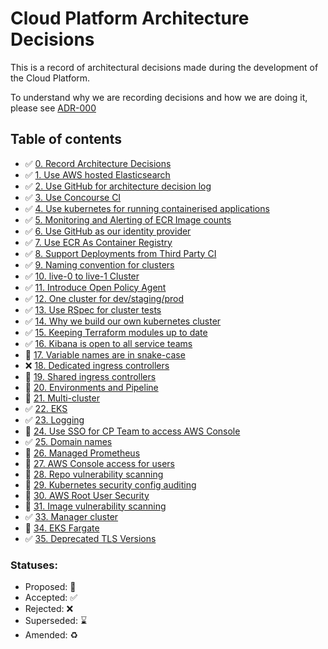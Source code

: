 # Cloud Platform Architecture Decisions

This is a record of architectural decisions made during the development of the
Cloud Platform.

To understand why we are recording decisions and how we are doing it, please
see [ADR-000](000-Record-Architecture-Decisions.md)

## Table of contents

* ✅  [0. Record Architecture Decisions](000-Record-Architecture-Decisions.md)
* ✅  [1. Use AWS hosted Elasticsearch](001-Use-AWS-hosted-elasticsearch.md)
* ✅  [2. Use GitHub for architecture decision log](002-Use-github-for-architecture-decision-record.md)
* ✅  [3. Use Concourse CI](003-Use-Concourse-CI.md)
* ✅  [4. Use kubernetes for running containerised applications](004-use-kubernetes-for-container-management.md)
* ✅  [5. Monitoring and Alerting of ECR Image counts](005-ECR-monitoring-and-alerting.md)
* ✅  [6. Use GitHub as our identity provider](006-Use-github-as-user-directory.md)
* ✅  [7. Use ECR As Container Registry](007-Use-ECR-As-Container-Registry.md)
* ✅  [8. Support Deployments from Third Party CI](008-Support-Deployments-from-Third-Party-CI.md)
* ✅  [9. Naming convention for clusters](009-Naming-convention-for-clusters.md)
* ✅  [10. live-0 to live-1 Cluster](010-live-0-to-live-1-Cluster.md)
* ✅  [11. Introduce Open Policy Agent](011-Introduce-Open-Policy-Agent.md)
* ✅  [12. One cluster for dev/staging/prod](012-One-cluster-for-dev-staging-prod.md)
* ✅  [13. Use RSpec for cluster tests](013-Use-RSpec-for-cluster-tests.md)
* ✅  [14. Why we build our own kubernetes cluster](014-Why-we-build-our-own-kubernetes-cluster.md)
* ✅  [15. Keeping Terraform modules up to date](015-Keeping-Terraform-modules-up-to-date.md)
* ✅  [16. Kibana is open to all service teams](016-Kibana-is-open-to-all-service-teams.md)
* 🤔  [17. Variable names are in snake-case](017-Variable-Naming.md)
* ❌  [18. Dedicated ingress controllers](018-Dedicated-Ingress-Controllers.md)
* 🤔  [19. Shared ingress controllers](019-Shared-Ingress-Controllers.md)
* 🤔  [20. Environments and Pipeline](020-Environments-and-Pipeline.md)
* 🤔  [21. Multi-cluster](021-Multi-cluster.md)
* ✅  [22. EKS](022-EKS.md)
* ✅  [23. Logging](023-Logging.md)
* 🤔  [24. Use SSO for CP Team to access AWS Console](024-SSO-for-CP-Team-to-access-AWS.md)
* ✅  [25. Domain names](025-Domain-names.md)
* 🤔  [26. Managed Prometheus](026-Managed-Prometheus.md)
* 🤔  [27. AWS Console access for users](027-AWS-Console-access-for-users.md)
* 🤔  [28. Repo vulnerability scanning](028-Repo-vulnerability-scanning.md)
* 🤔  [29. Kubernetes security config auditing](029-Kubernetes-security-config-auditing.md)
* 🤔  [30. AWS Root User Security](030-AWS-root-user-security.md)
* 🤔  [31. Image vulnerability scanning](031-Image-vulnerability-scanning.md)
* ✅  [33. Manager cluster](033-Manager-cluster.md)
* 🤔  [34. EKS Fargate](034-EKS-Fargate.md)
* ✅  [35. Deprecated TLS Versions](035-deprecated-tls-versions.md)

### Statuses:

* Proposed: 🤔
* Accepted: ✅
* Rejected: ❌
* Superseded: ⌛️
* Amended: ♻️
